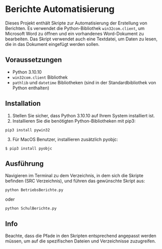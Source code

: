 # Berichte Automatisierung

Dieses Projekt enthält Skripte zur Automatisierung der Erstellung von Berichten. Es verwendet die Python-Bibliothek `win32com.client`, um Microsoft Word zu öffnen und ein vorhandenes Word-Dokument zu bearbeiten. Das Skript verwendet auch eine Textdatei, um Daten zu lesen, die in das Dokument eingefügt werden sollen.

## Voraussetzungen

- Python 3.10.10
- `win32com.client` Bibliothek
- `pathlib` und `datetime` Bibliotheken (sind in der Standardbibliothek von Python enthalten)

## Installation

1. Stellen Sie sicher, dass Python 3.10.10 auf Ihrem System installiert ist.
2. Installieren Sie die benötigten Python-Bibliotheken mit pip3:

```shell
pip3 install pywin32
```

3. Für MacOS Benutzer, installieren zusätzlich pyobjc:
```shell
$ pip3 install pyobjc
```

## Ausführung
Navigieren im Terminal zu dem Verzeichnis, in dem sich die Skripte befinden (SRC Verzeichnis), und führen das gewünschte Skript aus:
```shell
python BetriebsBerichte.py
```
oder
```shell
python SchulBerichte.py
```
## Info
Beachte, dass die Pfade in den Skripten entsprechend angepasst werden müssen, um auf die spezifischen Dateien und Verzeichnisse zuzugreifen.